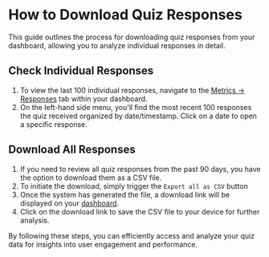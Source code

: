# How to Download Quiz Responses

This guide outlines the process for downloading quiz responses from your dashboard, allowing you to analyze individual responses in detail.

## Check Individual Responses

1. To view the last 100 individual responses, navigate to the [Metrics -> Responses](https://docs.revenuehunt.com/reference/quiz-builder/#responses) tab within your dashboard.
2. On the left-hand side menu, you'll find the most recent 100 responses the quiz received organized by date/timestamp. Click on a date to open a specific response.

## Download All Responses

1. If you need to review all quiz responses from the past 90 days, you have the option to download them as a CSV file.
2. To initiate the download, simply trigger the `Export all as CSV` button
3. Once the system has generated the file, a download link will be displayed on your [dashboard](https://docs.revenuehunt.com/reference/dashboard/).
4. Click on the download link to save the CSV file to your device for further analysis.

By following these steps, you can efficiently access and analyze your quiz data for insights into user engagement and performance.
